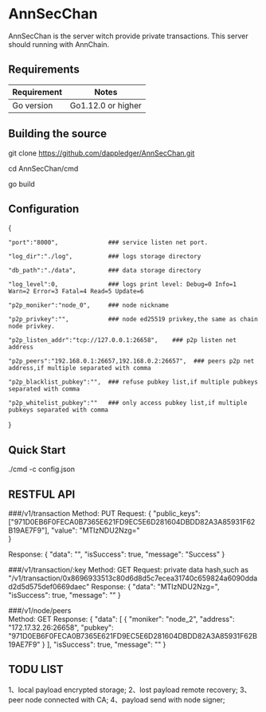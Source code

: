 # AnnSecChan

AnnSecChan is the server witch provide private transactions. This server should running with AnnChain.

## Requirements

| Requirement | Notes              |
| ----------- | ------------------ |
| Go version  | Go1.12.0 or higher |

## Building the source 

git clone https://github.com/dappledger/AnnSecChan.git

cd AnnSecChan/cmd

go build

## Configuration 

{

	"port":"8000",				### service listen net port.
	
	"log_dir":"./log",			### logs storage directory
	
	"db_path":"./data",         ### data storage directory
	
	"log_level":0,			    ### logs print level: Debug=0 Info=1 Warn=2	Error=3 Fatal=4 Read=5 Update=6
	
	"p2p_moniker":"node_0",	    ### node nickname
	
	"p2p_privkey":"",           ### node ed25519 privkey,the same as chain node privkey.
	
	"p2p_listen_addr":"tcp://127.0.0.1:26658",    ### p2p listen net address
	
	"p2p_peers":"192.168.0.1:26657,192.168.0.2:26657",	### peers p2p net address,if multiple separated with comma
	
	"p2p_blacklist_pubkey":"",  ### refuse pubkey list,if multiple pubkeys separated with comma
	
	"p2p_whitelist_pubkey":""   ### only access pubkey list,if multiple pubkeys separated with comma 
	
}


## Quick Start

./cmd -c config.json


## RESTFUL API

###/v1/transaction
Method: PUT
Request:
{
	"public_keys":["971D0EB6F0FECA0B7365E621FD9EC5E6D281604DBDD82A3A85931F62B19AE7F9"], 
	"value": "MTIzNDU2Nzg="  
}

Response:
{
  "data": "",
  "isSuccess": true,
  "message": "Success"
}


###/v1/transaction/:key 
Method: GET
Request:
private data hash,such as "/v1/transaction/0x8696933513c80d6d8d5c7ecea31740c659824a6090ddad2d5d575def0669daec"
Response:
{
  "data": "MTIzNDU2Nzg=",
  "isSuccess": true,
  "message": ""
}

###/v1/node/peers    
Method: GET
Response:
{
  "data": [
    {
      "moniker": "node_2",
      "address": "172.17.32.26:26658",
      "pubkey": "971D0EB6F0FECA0B7365E621FD9EC5E6D281604DBDD82A3A85931F62B19AE7F9"
    }
  ],
  "isSuccess": true,
  "message": ""
}

## TODU LIST

1、local payload encrypted storage;
2、lost payload remote recovery;
3、peer node connected with CA;
4、payload send with node signer;
